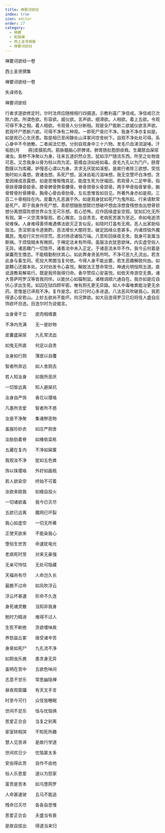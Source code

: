 ```yaml
---
title: 禅要诃欲经
index: true
icon: editor
order: 27
category:
  - 佛藏
  - 乾隆藏
  - 西土圣贤撰集
  - 禅要诃欲经
---
```


禅要诃欲经一卷  

西土圣贤撰集  

禅要诃欲经一卷  

失译师名  

禅要诃欲经  

行者求道欲修定时。尔时法师应随根相行四摄道。示教利喜广净信戒。净信戒已次除六欲。所谓色欲。形容欲。威仪欲。言声欲。细滑欲。人相欲。着上五欲。令观可得不净之相。着人相欲。令观骨人分分断相。观彼全尸能断二欲威仪欲言声欲。若观坏尸悉断六欲。可得不净有二种观。一即死尸臭烂不净。我身不净亦复如是。如是观已心生厌患。取是相已至闲静处山泽冢间空舍树下。自观不净处处可得。系心身中不令驰散。二者闻法忆想。分别自观身中三十六物。发毛爪齿涕泪涎唾。汗垢肪[月　　冊]皮膜肌肉。筋脉髓脑心肝脾肾。肺胃肠肚胞胆痰癊。生藏脓血屎尿诸虫。臭秽不净聚以为身。往来五道炽然众苦。犹如浮尸随流东西。所至之处物皆可恶。又念我身以骨为柱以肉为泥。筋缠血浇如疮如毒。皮毛九孔以为门户。肠胃胞膜以为库藏。妒慢恶心谓以为身。贪求无厌犹如溪壑。是故行者除三欲想。受信施时如火毒想。救诸虫想。系死尸想。涎沫齿垢污滋味想。我无空慧坏白净想。贪爱因缘成恶露想。如是思惟惭愧具足。能度生死为世福田。若观骨人二足甲骨。指骨趺骨踝骨胫骨。膝骨髀骨胯骨腰骨。脊骨颈骨头骨颔骨。两手甲骨指骨掌骨。腕骨臂骨肘骨膊骨。胸骨心骨齿骨肋骨。左右思惟皆如目见。所著外身亦如是观。三百二十骨相拄在内。皮囊九孔恶漏于外。如是观身犹如死尸为鬼所起。行来语默常是死尸。即于我身作死尸想。青瘀想膖胀想脓烂想破坏想血涂想食残想虫出想骨锁想分离想腐败想世界众生无可乐想。若心恐怖。应作因缘虚妄空观。犹如幻化无所有观。第一义空清净智观。若心懈怠。当自责言。老病死苦甚为至近。命如电逝须臾难保。人身难得善师难遇佛法欲灭正言似反。如晓时灯虽有无用。恶人出家助俗毁法。贪淫邪浊令道衰酢。恶法增长大闇将至。破定因缘众患甚多。内诸烦恼外魔魔民。鬼疫行灾世间空荒。恶对扬谤诸恼万端。八苦轮回昼夜无舍。我身可哀属当斯祸。于烦恼贼未有微损。于禅定法未有所得。虽服法衣犹思欲味。内实虚空俗人无异。诸恶趣门一切皆开。诸善法中未入正定。于诸恶法未毕不作。我今云何着是屎囊而生憍恣。不能精勤制伏其心。如此弊身贤圣所呵。不净可恶九孔流出。若贪此身与畜生同。死投大黑闇当复何依。今得人身不能出要。若生恶趣解脱何由。如是鞭心还摄本处。又时劝发令心喜悦。解脱法王慧命常住。神通光明恒照五道。直说道教易解易行。既是我师我得归命。香华赞叹心安喜悦。如依天帝游空无畏。诸大菩萨阿罗汉等皆我同伴。以能伏心如猫制鼠。诸根调顺六通自在。我亦如是应自伏心求出生死。如囚在狱四顾牢密。唯有厕孔更无异路。如人中毒唯粪能治更无余药。思惟是已谛观不净。复作是念。初习行时心多进退。八法恶风吹破我心。我若得道心安若山。上妙五欲尚不能坏。何况弊欲。如大目连得罗汉已妇将伎人盛自庄饰欲坏目连。目连尔时为说偈言。  

汝身骨干立　　皮肉相缠裹  

不净内充满　　无一是妙物  

皮囊盛屎尿　　九孔常流血  

如鬼无所直　　何足以自贵  

汝身如行厕　　薄皮以自覆  

智者所弃远　　如人舍厕去  

若人知汝身　　如我所恶厌  

一切皆远离　　知人避屎坑  

汝身自严饰　　香花以璎珞  

凡愚所贪爱　　智者所不惑  

汝是不净聚　　集诸秽恶物  

虽服珍妙衣　　如庄严厕舍  

汝胁肋着脊　　如椽依梁栋  

五藏在复内　　不净如屎箧  

我观汝不净　　犹如五色粪  

饰以珠璎珞　　外好如画瓶  

若人欲染空　　终始不可着  

汝欲来娆我　　如蛾自投火  

一切诸欲毒　　我今已灭尽  

五欲已远离　　魔网已坏裂  

我心如虚空　　一切无所著  

正使天欲来　　不能染我心  

堕俗生世苦　　命速犹电光  

老病死时至　　对来无豪强  

无亲可恃怙　　无处可隐藏  

天福尚有尽　　人命岂久长  

最脆不过命　　如风吹浮云  

浮云坏甚速　　形命不久连  

身死魂灵散　　当知非我身  

勉时力精进　　难得不过人  

生死不断绝　　贪欲嗜味故  

养怒益丘冢　　唐受诸辛苦  

身臭如死尸　　九孔流不净  

如厕虫乐粪　　愚贪身无异  

虽明在宫中　　五欲色味间  

志意不甘乐　　常思幽隐禅  

昼夜观窗牖　　有天叉手言  

时至今可行　　众伎皆睡眠  

世间不足乐　　恒与忧恼俱  

恩爱正合会　　当复之别离  

家室转相哭　　不知死所趣  

慧人见苦谛　　是故行学道  

世间欢日少　　忧恼甚太多  

安由得此苦　　自作不由他  

俗人乐恩爱　　道以为怨家  

富贵是苦本　　如鸟堕网罗  

人命甚速驶　　五马不能追  

残命日灭尽　　各各自思惟  

恩爱正合会　　夫盛当有衰  

是故自拔出　　得道当来归  
